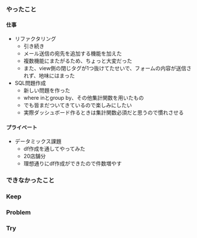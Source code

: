 ### やったこと

#### 仕事

- リファクタリング
  - 引き続き
  - メール送信の宛先を追加する機能を加えた
  - 複数機能にまたがるため、ちょっと大変だった
  - また、view側の閉じタグが1つ抜けてたせいで、フォームの内容が送信されず、地味にはまった
- SQL問題作成
  - 新しい問題を作った
  - where inとgroup by、その他集計関数を用いたもの
  - でも皆まだついてきているので楽しみにしたい
  - 実際ダッシュボード作るときは集計関数必須だと思うので慣れさせる

#### プライベート

- データミックス課題
  - df作成を通してやってみた
  - 20店舗分
  - 理想通りにdf作成ができたので件数増やす

### できなかったこと



### Keep



### Problem



### Try
